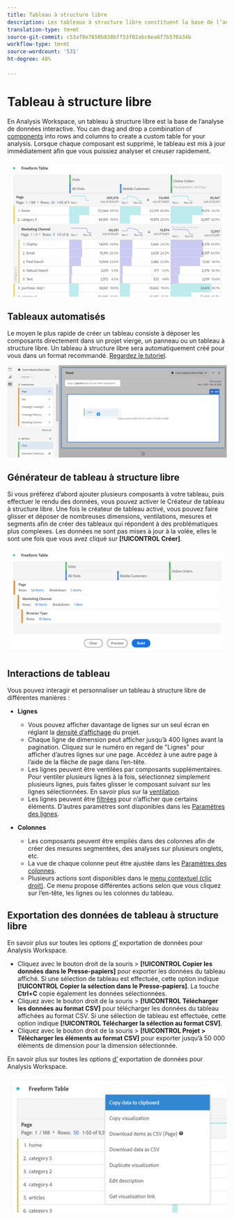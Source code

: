 ```yaml
---
title: Tableau à structure libre
description: Les tableaux à structure libre constituent la base de l’analyse des données dans Workspace.
translation-type: tm+mt
source-git-commit: c53af8e7658b838bff53f02abc6ea6f7b570a34b
workflow-type: tm+mt
source-wordcount: '531'
ht-degree: 48%

---
```



# Tableau à structure libre

En Analysis Workspace, un tableau à structure libre est la base de l’analyse de données interactive. You can drag and drop a combination of [components](https://docs.adobe.com/content/help/fr-FR/analytics/analyze/analysis-workspace/components/analysis-workspace-components.html) into rows and columns to create a custom table for your analysis. Lorsque chaque composant est supprimé, le tableau est mis à jour immédiatement afin que vous puissiez analyser et creuser rapidement.

![](assets/opening-section.png)

## Tableaux automatisés

Le moyen le plus rapide de créer un tableau consiste à déposer les composants directement dans un projet vierge, un panneau ou un tableau à structure libre. Un tableau à structure libre sera automatiquement créé pour vous dans un format recommandé. [Regardez le tutoriel](https://experienceleague.adobe.com/docs/analytics-learn/tutorials/analysis-workspace/building-freeform-tables/auto-build-freeform-tables-in-analysis-workspace.html).

![](assets/automated-table.png)

## Générateur de tableau à structure libre

Si vous préférez d’abord ajouter plusieurs composants à votre tableau, puis effectuer le rendu des données, vous pouvez activer le Créateur de tableau à structure libre. Une fois le créateur de tableau activé, vous pouvez faire glisser et déposer de nombreuses dimensions, ventilations, mesures et segments afin de créer des tableaux qui répondent à des problématiques plus complexes. Les données ne sont pas mises à jour à la volée, elles le sont une fois que vous avez cliqué sur **[!UICONTROL Créer]**.

![](assets/table-builder.png)

## Interactions de tableau

Vous pouvez interagir et personnaliser un tableau à structure libre de différentes manières :

* **Lignes**
   * Vous pouvez afficher davantage de lignes sur un seul écran en réglant la [densité d’affichage](https://docs.adobe.com/content/help/fr-FR/analytics/analyze/analysis-workspace/build-workspace-project/view-density.html) du projet.
   * Chaque ligne de dimension peut afficher jusqu’à 400 lignes avant la pagination. Cliquez sur le numéro en regard de &quot;Lignes&quot; pour afficher d’autres lignes sur une page. Accédez à une autre page à l’aide de la flèche de page dans l’en-tête.
   * Les lignes peuvent être ventilées par composants supplémentaires. Pour ventiler plusieurs lignes à la fois, sélectionnez simplement plusieurs lignes, puis faites glisser le composant suivant sur les lignes sélectionnées. En savoir plus sur la [ventilation](https://docs.adobe.com/content/help/fr-FR/analytics/analyze/analysis-workspace/components/dimensions/t-breakdown-fa.html).
   * Les lignes peuvent être [filtrées](https://experienceleague.adobe.com/docs/analytics/analyze/analysis-workspace/visualizations/freeform-table/pagination-filtering-sorting.html?lang=fr-FR) pour n’afficher que certains éléments. D’autres paramètres sont disponibles dans les [Paramètres des lignes](https://docs.adobe.com/content/help/en/analytics/analyze/analysis-workspace/visualizations/freeform-table/column-row-settings/table-settings.html).

* **Colonnes**
   * Les composants peuvent être empilés dans des colonnes afin de créer des mesures segmentées, des analyses sur plusieurs onglets, etc.
   * La vue de chaque colonne peut être ajustée dans les [Paramètres des colonnes](https://docs.adobe.com/content/help/fr-FR/analytics/analyze/analysis-workspace/build-workspace-project/column-row-settings/column-settings.html).
   * Plusieurs actions sont disponibles dans le [menu contextuel (clic droit)](https://docs.adobe.com/content/help/en/analytics-learn/tutorials/analysis-workspace/building-freeform-tables/using-the-right-click-menu.html). Ce menu propose différentes actions selon que vous cliquez sur l’en-tête, les lignes ou les colonnes du tableau.

## Exportation des données de tableau à structure libre

En savoir plus sur toutes les options [d’](https://experienceleague.adobe.com/docs/analytics/analyze/analysis-workspace/curate-share/download-send.html) exportation de données pour Analysis Workspace.

* Cliquez avec le bouton droit de la souris > **[!UICONTROL Copier les données dans le Presse-papiers]** pour exporter les données du tableau affiché. Si une sélection de tableau est effectuée, cette option indique **[!UICONTROL Copier la sélection dans le Presse-papiers]**. La touche **Ctrl+C** copie également les données sélectionnées.
* Cliquez avec le bouton droit de la souris > **[!UICONTROL Télécharger les données au format CSV]** pour télécharger les données du tableau affichées au format CSV. Si une sélection de tableau est effectuée, cette option indique **[!UICONTROL Télécharger la sélection au format CSV]**.
* Cliquez avec le bouton droit de la souris > **[!UICONTROL Projet > Télécharger les éléments au format CSV]** pour exporter jusqu’à 50 000 éléments de dimension pour la dimension sélectionnée.

En savoir plus sur toutes les options [d’](https://experienceleague.adobe.com/docs/analytics/analyze/analysis-workspace/curate-share/download-send.html) exportation de données pour Analysis Workspace.

![](assets/export-options.png)

